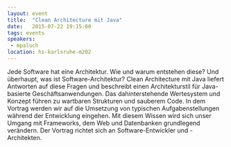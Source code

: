 ```yaml
---
layout: event
title:  "Clean Architecture mit Java"
date:   2015-07-22 19:15:00
tags: events
speakers:
 - mpaluch
location: hs-karlsruhe-m202
---
```


Jede Software hat eine Architektur. Wie und warum entstehen diese? Und überhaupt, was ist Software-Architektur? Clean Architecture mit Java liefert Antworten auf diese Fragen und beschreibt einen Architekturstil für Java-basierte Geschäftsanwendungen. Das dahinterstehende Wertesystem und Konzept führen zu wartbaren Strukturen und sauberem Code. In dem Vortrag werden wir auf die Umsetzung von typischen Aufgabenstellungen während der Entwicklung eingehen. Mit diesem Wissen wird sich unser Umgang mit Frameworks, dem Web und Datenbanken grundlegend verändern. Der Vortrag richtet sich an Software-Entwickler und -Architekten.
